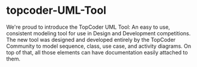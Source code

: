 topcoder-UML-Tool
=================

We're proud to introduce the TopCoder UML Tool: An easy to use, consistent modeling tool for use in Design and Development competitions. The new tool was designed and developed entirely by the TopCoder Community to model sequence, class, use case, and activity diagrams. On top of that, all those elements can have documentation easily attached to them. 
